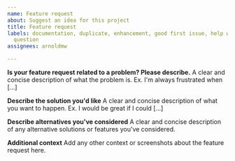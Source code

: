 ```yaml
---
name: Feature request
about: Suggest an idea for this project
title: Feature request
labels: documentation, duplicate, enhancement, good first issue, help wanted, invalid,
  question
assignees: arnoldmw

---
```


**Is your feature request related to a problem? Please describe.**
A clear and concise description of what the problem is. Ex. I'm always frustrated when [...]

**Describe the solution you'd like**
A clear and concise description of what you want to happen. Ex. I would be great if I could [...]

**Describe alternatives you've considered**
A clear and concise description of any alternative solutions or features you've considered.

**Additional context**
Add any other context or screenshots about the feature request here.
